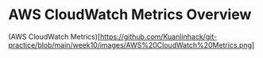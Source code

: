 # AWS CloudWatch Metrics Overview

(AWS CloudWatch Metrics)[https://github.com/Kuanlinhack/git-practice/blob/main/week10/images/AWS%20CloudWatch%20Metrics.png]
